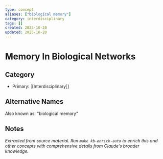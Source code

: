 ```yaml
---
type: concept
aliases: ["biological memory"]
category: interdisciplinary
tags: []
created: 2025-10-20
updated: 2025-10-20
---
```


# Memory In Biological Networks

## Category

- Primary: [[Interdisciplinary]]

## Alternative Names

Also known as: "biological memory"

## Notes

*Extracted from source material. Run `make kb-enrich-auto` to enrich this and other concepts with comprehensive details from Claude's broader knowledge.*
